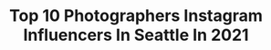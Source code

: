 ---
title: Top 10 Photographers Instagram Influencers In Seattle In 2021
description: >-
  Find top photographers Instagram influencers in Seattle in 2021. Most popular hashtags: #seattlephotographer #seattle #seattleblogger.
platform: Instagram
hits: 129
text_top: Identify the most popular Instagram profiles on inBeat.
text_bottom: Our platform has 129 Instagram influencers like this in Seattle, United States for you to work with.
profiles:
  - username: "everestmaher"
    fullname: >-
      Everest Maher
    bio: >-
      Nature Photographer Seattle, WA 🏡 DM me to collab! All images available as prints:
    location: "United States"
    followers: 7905
    engagement: 1844
    commentsToLikes: 0.030774
    id: ck5c18xr3uoki0i11f533buiu
    verified: false
    hashtags: ""
  - username: "ellestorset"
    fullname: >-
      Elle
    bio: >-
      Part of a greater story. † Filmmaker & photographer. — Seattle, WA
    location: "United States"
    followers: 20325
    engagement: 8
    commentsToLikes: 0.000000
    id: ck0txdke5iupb0i19lk2aphut
    verified: false
    hashtags: ""
  - username: "allapolyakova_"
    fullname: >-
      🇺🇸 Seattle Photographer ♡ Alla
    bio: >-
      Путь фотографа в США Alla Polyakova @seattle.photographer 📷 Canon 5d mark IV+Sigma 35mm 1.4 art
    location: "United States"
    followers: 19507
    engagement: 1366
    commentsToLikes: 0.033434
    id: ckaout6bz1piy0i78o73vpyle
    verified: false
    hashtags: "#1secondeveryday, #miaminipolyachok"
  - username: "thewhiskeymcgee"
    fullname: >-
      Justin Alford
    bio: >-
      Alford Images 📸 Food/Beverage Industry Photographer 📍 Seattle, WA 🚫 legal drinking age only 📩 alford.justin@gmail.com
    location: "United States"
    followers: 17171
    engagement: 411
    commentsToLikes: 0.054207
    id: ck5c94i0carhs0i11fbvij9s0
    verified: false
    hashtags: "#drinks, #rye, #gin, #perfectserve"
  - username: "michaellantphotography"
    fullname: >-
      Michael Lant
    bio: >-
      Auburn / Seattle Photographer / Videographer / Model Portrait / Wedding / Event / Product / Film DM / Email for Inquires Personal: @TheMichaelLant
    location: "United States"
    followers: 6251
    engagement: 184
    commentsToLikes: 0.024367
    id: ck14gm6f45wok0i1924afar8s
    verified: false
    hashtags: "#portraitphotography, #guitarist, #fashionshoot, #life"
  - username: "jessicawhitaker"
    fullname: >-
      seattle photographer🦢book me!
    bio: >-
      finally! photography education from a practical perspective 🎙@buildandbloom photography podcast 💌🦢#jessicawhitakerpresets free LR preset download ♥️👇
    location: "United States"
    followers: 82415
    engagement: 170
    commentsToLikes: 0.025628
    id: ck13c3d4byf9j0i19gcumrts1
    verified: false
    hashtags: "#buildandbloom, #anthroliving, #seattleblogger, #photographer"
  - username: "alyssamarielowe"
    fullname: >-
      Alyssa | Seattle Photographer
    bio: >-
      endlessly roaming with a camera in hand. travel, portraits, couples, elopements, lifestyle and fashion. Modeling @alyssa.mlowe #seattlephotographer
    location: "United States"
    followers: 9360
    engagement: 1677
    commentsToLikes: 0.143347
    id: ck55o76aa7s4f0i11g1sntfps
    verified: false
    hashtags: "#pnwphotographer, #herpnwlife, #seattlephotographer, #blacklivesmatter"
  - username: "alexandr_ford"
    fullname: >-
      Alex | Seattle Photographer
    bio: >-
      Inspiring you to get outside and find yourself. Content creator and blogger based in #Seattle Leave No Trace 👇🏼
    location: "United States"
    followers: 82458
    engagement: 531
    commentsToLikes: 0.043003
    id: ck5hnicghntzc0i11lz4uv5eu
    verified: false
    hashtags: "#girlswhohike, #ad, #seattleblogger, #wanderwashington"
  - username: "meganjo_"
    fullname: >-
      Megan | Seattle Photographer
    bio: >-
      Here for your moments not my portfolio Weddings + engagements + maternity 📍Seattle, WA | booking 2021 + 2022 email: hello@meganjnealy.photography
    location: "United States"
    followers: 10010
    engagement: 505
    commentsToLikes: 0.041788
    id: ck15qmjpi3kqf0i19pxmsnxe7
    verified: false
    hashtags: "#greenhousewedding, #littlethingstheory, #justalittleloveinspo, #adventureisoutthere"
  - username: "swolfephoto"
    fullname: >-
      Seattle Photographer - Sarah
    bio: >-
      Self-sabotaging since 88. I laugh too loud & talk too fast. I take photos.📸 Can I pet your dog? Plus-size she/her ✉️hello@swolfephotography.com
    location: "United States"
    followers: 15292
    engagement: 258
    commentsToLikes: 0.052396
    id: ck0w52b8n1k2c0i192it2cqpd
    verified: false
    hashtags: ""
---